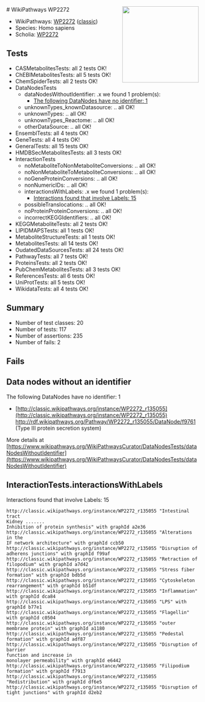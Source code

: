 <img style="float: right; width: 200px" src="https://upload.wikimedia.org/wikipedia/commons/thumb/8/83/Wplogo_with_text_500.png/640px-Wplogo_with_text_500.png" />
# WikiPathways WP2272

* WikiPathways: [WP2272](https://wikipathways.org/pathways/WP2272) ([classic](https://classic.wikipathways.org/instance/WP2272))
* Species: Homo sapiens
* Scholia: [WP2272](https://scholia.toolforge.org/wikipathways/WP2272)
## Tests
* CASMetabolitesTests: all 2 tests OK!
* ChEBIMetabolitesTests: all 5 tests OK!
* ChemSpiderTests: all 2 tests OK!
* DataNodesTests
    * dataNodesWithoutIdentifier: .x we found 1 problem(s):
        * [The following DataNodes have no identifier: 1](#d2d32fa0)
    * unknownTypes_knownDatasource: .. all OK!
    * unknownTypes: .. all OK!
    * unknownTypes_Reactome: .. all OK!
    * otherDataSource: .. all OK!
* EnsemblTests: all 4 tests OK!
* GeneTests: all 4 tests OK!
* GeneralTests: all 15 tests OK!
* HMDBSecMetabolitesTests: all 3 tests OK!
* InteractionTests
    * noMetaboliteToNonMetaboliteConversions: .. all OK!
    * noNonMetaboliteToMetaboliteConversions: .. all OK!
    * noGeneProteinConversions: .. all OK!
    * nonNumericIDs: .. all OK!
    * interactionsWithLabels: .x we found 1 problem(s):
        * [Interactions found that involve Labels: 15](#fe97a8bd)
    * possibleTranslocations: .. all OK!
    * noProteinProteinConversions: .. all OK!
    * incorrectKEGGIdentifiers: .. all OK!
* KEGGMetaboliteTests: all 2 tests OK!
* LIPIDMAPSTests: all 1 tests OK!
* MetaboliteStructureTests: all 1 tests OK!
* MetabolitesTests: all 14 tests OK!
* OudatedDataSourcesTests: all 24 tests OK!
* PathwayTests: all 7 tests OK!
* ProteinsTests: all 2 tests OK!
* PubChemMetabolitesTests: all 3 tests OK!
* ReferencesTests: all 6 tests OK!
* UniProtTests: all 5 tests OK!
* WikidataTests: all 4 tests OK!


## Summary

* Number of test classes: 20
* Number of tests: 117
* Number of assertions: 235
* Number of fails: 2

## Fails

<a name="d2d32fa0" />

## Data nodes without an identifier

The following DataNodes have no identifier: 1

* [http://classic.wikipathways.org/instance/WP2272_r135055](http://classic.wikipathways.org/instance/WP2272_r135055) http://rdf.wikipathways.org/Pathway/WP2272_r135055/DataNode/f9761 (Type III protein
secretion system)


More details at [https://www.wikipathways.org/WikiPathwaysCurator/DataNodesTests/dataNodesWithoutIdentifier](https://www.wikipathways.org/WikiPathwaysCurator/DataNodesTests/dataNodesWithoutIdentifier)

<a name="fe97a8bd" />

## InteractionTests.interactionsWithLabels

Interactions found that involve Labels: 15
```
http://classic.wikipathways.org/instance/WP2272_r135055 "Intestinal tract
Kidney .......
Inhibition of protein synthesis" with graphId a2e36
http://classic.wikipathways.org/instance/WP2272_r135055 "Alterations in the
IF network architecture" with graphId ccb50
http://classic.wikipathways.org/instance/WP2272_r135055 "Disruption of adherens junctions" with graphId f99af
http://classic.wikipathways.org/instance/WP2272_r135055 "Retraction of filopodium" with graphId a7d42
http://classic.wikipathways.org/instance/WP2272_r135055 "Stress fiber formation" with graphId bdb5d
http://classic.wikipathways.org/instance/WP2272_r135055 "Cytoskeleton
rearrangement" with graphId b51df
http://classic.wikipathways.org/instance/WP2272_r135055 "Inflammation" with graphId dca84
http://classic.wikipathways.org/instance/WP2272_r135055 "LPS" with graphId b77e1
http://classic.wikipathways.org/instance/WP2272_r135055 "Flagellin" with graphId c0504
http://classic.wikipathways.org/instance/WP2272_r135055 "outer membrane protein" with graphId a1180
http://classic.wikipathways.org/instance/WP2272_r135055 "Pedestal formation" with graphId adf87
http://classic.wikipathways.org/instance/WP2272_r135055 "Disruption of barrier
function and increase in
monolayer permeability" with graphId e6442
http://classic.wikipathways.org/instance/WP2272_r135055 "Filipodium formation" with graphId f7913
http://classic.wikipathways.org/instance/WP2272_r135055 "Redistribution" with graphId df6e5
http://classic.wikipathways.org/instance/WP2272_r135055 "Disruption of tight junctions" with graphId d2eb2
```

